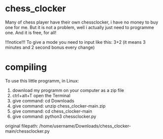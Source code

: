 # chess_clocker

Many of chess player have their own chessclocker, i have no money to buy one for me.
But it is not a problem, well i actually just need to programme one.
And it is free, for all!

!!!notice!!!
    To give a mode you need to input like this: 3+2 (it means 3 minutes and 2 second bonus every change)


# compiling

To use this little programm, in Linux:
1. download my programm on your computer as a zip file
2. ctrl+alt+T open the Terminal
3. give command: cd Downloads
4. give command: unzip chess_clocker-main.zip
5. give command: cd chess_clocker-main
6. give command: python3 chessclocker.py

original filepath: /home/username/Downloads/chess_clocker-main/chessclocker.py
